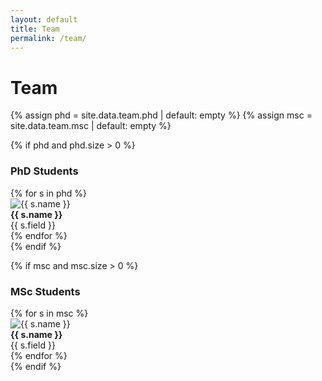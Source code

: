 ```yaml
---
layout: default
title: Team
permalink: /team/
---
```


# Team

{% assign phd = site.data.team.phd | default: empty %}
{% assign msc = site.data.team.msc | default: empty %}

{% if phd and phd.size > 0 %}
<h3 class="team-head">PhD Students</h3>
<div class="team-grid">
  {% for s in phd %}
  <div class="member">
    <img src="{{ s.photo | relative_url }}" alt="{{ s.name }}">
    <div class="m-info">
      <div class="m-name"><strong>{{ s.name }}</strong></div>
      <div class="m-field">{{ s.field }}</div>
    </div>
  </div>
  {% endfor %}
</div>
{% endif %}

{% if msc and msc.size > 0 %}
<h3 class="team-head">MSc Students</h3>
<div class="team-grid">
  {% for s in msc %}
  <div class="member">
    <img src="{{ s.photo | relative_url }}" alt="{{ s.name }}">
    <div class="m-info">
      <div class="m-name"><strong>{{ s.name }}</strong></div>
      <div class="m-field">{{ s.field }}</div>
    </div>
  </div>
  {% endfor %}
</div>
{% endif %}
